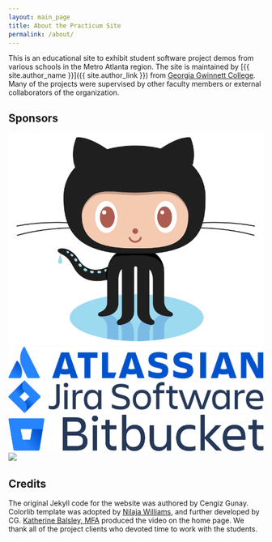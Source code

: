 ```yaml
---
layout: main_page
title: About the Practicum Site
permalink: /about/
---
```


This is an educational site to exhibit student software project demos
from various schools in the Metro Atlanta region. The site is
maintained by [{{ site.author_name }}]({{ site.author_link }})
from [Georgia Gwinnett College](http://www.ggc.edu/). Many of the
projects were supervised by other faculty members or external
collaborators of the organization.

## Sponsors

<div class="sponsor-img-section">
    <div class="sponsor-img-float"><a href="http://github.com"><img src="/assets/github-Octocat.png"></a></div>
	<div class="sponsor-img-float"><a href="http://bitbucket.com"><img src="/assets/Atlassian-horizontal-blue-rgb.svg"> <img src="/assets/Jira Software-blue.svg"> <img src="/assets/Bitbucket-blue.svg"></a></div>
    <div class="sponsor-img-clear"><a href="https://zenhub.com"><img src="https://raw.githubusercontent.com/ZenHubIO/support/master/zenhub-badge.png"></a></div>
</div>

## Credits

The original Jekyll code for the website was authored by Cengiz
Gunay. Colorlib template was adopted
by [Nilaja Williams](https://www.linkedin.com/in/nilajawilliams/), and
further developed by
CG. [Katherine Balsley, MFA](https://www.ggc.edu/about-ggc/directory/katherine-balsley) produced
the video on the home page. We thank all of the project clients who
devoted time to work with the students.

